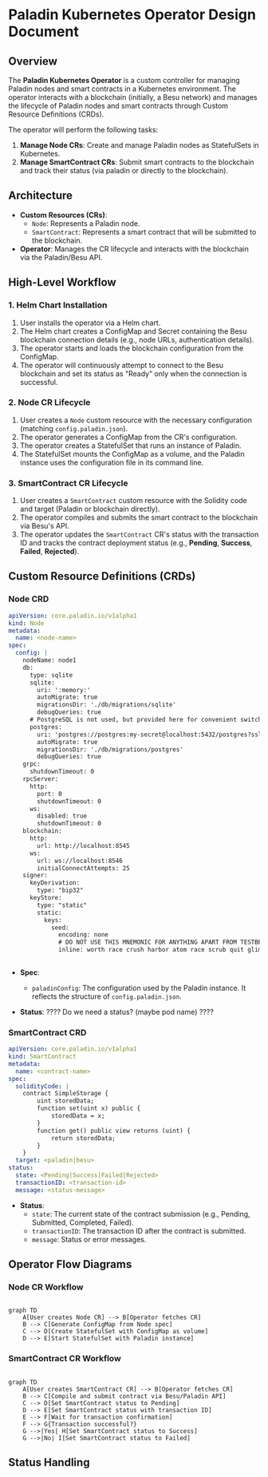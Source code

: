 # Paladin Kubernetes Operator Design Document

## Overview

The **Paladin Kubernetes Operator** is a custom controller for managing Paladin nodes and smart contracts in a Kubernetes environment. The operator interacts with a blockchain (initially, a Besu network) and manages the lifecycle of Paladin nodes and smart contracts through Custom Resource Definitions (CRDs).

The operator will perform the following tasks:
1. **Manage Node CRs**: Create and manage Paladin nodes as StatefulSets in Kubernetes.
2. **Manage SmartContract CRs**: Submit smart contracts to the blockchain and track their status (via paladin or directly to the blockchain).

## Architecture

- **Custom Resources (CRs)**: 
  - `Node`: Represents a Paladin node.
  - `SmartContract`: Represents a smart contract that will be submitted to the blockchain.
- **Operator**: Manages the CR lifecycle and interacts with the blockchain via the Paladin/Besu API.

## High-Level Workflow

### 1. Helm Chart Installation

1. User installs the operator via a Helm chart.
2. The Helm chart creates a ConfigMap and Secret containing the Besu blockchain connection details (e.g., node URLs, authentication details).
3. The operator starts and loads the blockchain configuration from the ConfigMap.
4. The operator will continuously attempt to connect to the Besu blockchain and set its status as "Ready" only when the connection is successful.

### 2. Node CR Lifecycle

1. User creates a `Node` custom resource with the necessary configuration (matching `config.paladin.json`).
2. The operator generates a ConfigMap from the CR's configuration.
3. The operator creates a StatefulSet that runs an instance of Paladin.
4. The StatefulSet mounts the ConfigMap as a volume, and the Paladin instance uses the configuration file in its command line.

### 3. SmartContract CR Lifecycle

1. User creates a `SmartContract` custom resource with the Solidity code and target (Paladin or blockchain directly).
2. The operator compiles and submits the smart contract to the blockchain via Besu's API.
3. The operator updates the `SmartContract` CR's status with the transaction ID and tracks the contract deployment status (e.g., **Pending**, **Success**, **Failed**, **Rejected**).

## Custom Resource Definitions (CRDs)

### Node CRD

```yaml
apiVersion: core.paladin.io/v1alpha1
kind: Node
metadata:
  name: <node-name>
spec:
  config: |
    nodeName: node1
    db:
      type: sqlite  
      sqlite:
        uri: ':memory:'
        autoMigrate: true
        migrationsDir: './db/migrations/sqlite'
        debugQueries: true
      # PostgreSQL is not used, but provided here for convenient switching (you need to create the DB)
      postgres:
        uri: 'postgres://postgres:my-secret@localhost:5432/postgres?sslmode=disable'
        autoMigrate: true
        migrationsDir: './db/migrations/postgres'
        debugQueries: true
    grpc:
      shutdownTimeout: 0
    rpcServer:
      http:
        port: 0
        shutdownTimeout: 0
      ws:
        disabled: true
        shutdownTimeout: 0
    blockchain:
      http:
        url: http://localhost:8545
      ws:
        url: ws://localhost:8546
        initialConnectAttempts: 25
    signer:
      keyDerivation:
        type: "bip32"
      keyStore:
        type: "static"
        static:
          keys:
            seed:
              encoding: none
              # DO NOT USE THIS MNEMONIC FOR ANYTHING APART FROM TESTBED TESTING
              inline: worth race crush harbor atom race scrub quit glimpse solution style adapt catalog cheese nothing
        
```

- **Spec**:
  - `paladinConfig`: The configuration used by the Paladin instance. It reflects the structure of `config.paladin.json`.
  
- **Status**:
    ???? Do we need a status? (maybe pod name) ????

### SmartContract CRD

```yaml
apiVersion: core.paladin.io/v1alpha1
kind: SmartContract
metadata:
  name: <contract-name>
spec:
  solidityCode: |
    contract SimpleStorage {
        uint storedData;
        function set(uint x) public {
            storedData = x;
        }
        function get() public view returns (uint) {
            return storedData;
        }
    }
  target: <paladin|besu>
status:
  state: <Pending|Success|Failed|Rejected>
  transactionID: <transaction-id>
  message: <status-message>
``` 

- **Status**:
  - `state`: The current state of the contract submission (e.g., Pending, Submitted, Completed, Failed).
  - `transactionID`: The transaction ID after the contract is submitted.
  - `message`: Status or error messages.

## Operator Flow Diagrams

### Node CR Workflow

```mermaid

graph TD
    A[User creates Node CR] --> B[Operator fetches CR]
    B --> C[Generate ConfigMap from Node spec]
    C --> D[Create StatefulSet with ConfigMap as volume]
    D --> E[Start StatefulSet with Paladin instance]

```

### SmartContract CR Workflow

```mermaid

graph TD
    A[User creates SmartContract CR] --> B[Operator fetches CR]
    B --> C[Compile and submit contract via Besu/Paladin API]
    C --> D[Set SmartContract status to Pending]
    D --> E[Set SmartContract status with transaction ID]
    E --> F[Wait for transaction confirmation]
    F --> G{Transaction successful?}
    G -->|Yes| H[Set SmartContract status to Success]
    G -->|No| I[Set SmartContract status to Failed]

```

## Status Handling
 

 